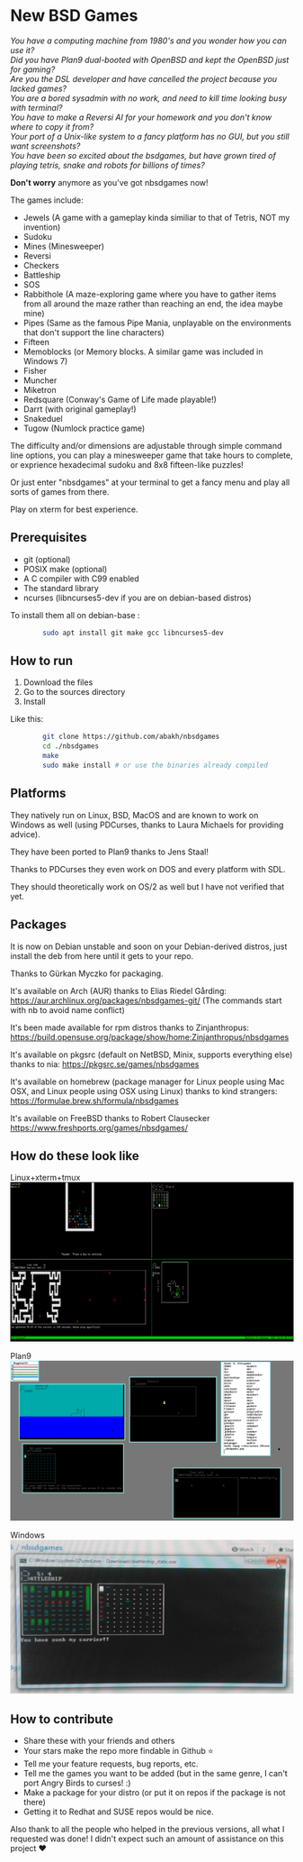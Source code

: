 # New BSD Games
 *You have a computing machine from 1980's  and you wonder how you can use it? <br/>
  Did you have Plan9 dual-booted with OpenBSD and kept the OpenBSD just for gaming? <br/>
  Are you the DSL developer and have cancelled the project because you lacked games? <br/>
  You are a bored sysadmin with no work, and need to kill time looking busy with terminal?  <br/>
  You have to make a Reversi AI for your homework and you don't know where to copy it from? <br/>
  Your port of a Unix-like system to a fancy platform has no GUI, but you still want screenshots?<br/>
  You have been so excited about the bsdgames, but have grown tired of playing tetris, snake and robots for billions of times?* <br/>

**Don't worry** anymore as you've got nbsdgames now!

The games include:
 
* Jewels (A game with a gameplay kinda similiar to that of Tetris, NOT my invention)
* Sudoku
* Mines (Minesweeper)
* Reversi
* Checkers
* Battleship
* SOS
* Rabbithole (A maze-exploring game where you have to gather items from all around the maze rather than reaching an end, the idea maybe mine)
* Pipes (Same as the famous Pipe Mania, unplayable on the environments that don't support the line characters)
* Fifteen
* Memoblocks (or Memory blocks. A similar game was included in Windows 7)
* Fisher
* Muncher
* Miketron
* Redsquare (Conway's Game of Life made playable!)
* Darrt (with original gameplay!)
* Snakeduel
* Tugow (Numlock practice game)

The difficulty and/or dimensions are adjustable through simple command line options, you can play a minesweeper game that take hours to complete, or exprience hexadecimal sudoku and 8x8 fifteen-like puzzles!

Or just enter "nbsdgames" at your terminal to get a fancy menu and play all sorts of games from there.

 
Play on xterm for best experience.

## Prerequisites

* git (optional)
* POSIX make (optional)
* A C compiler with C99 enabled 
* The standard library
* ncurses (libncurses5-dev if you are on debian-based distros)

To install them all on debian-base :

``` sh
        sudo apt install git make gcc libncurses5-dev
```
## How to run

1) Download the files
2) Go to the sources directory
3) Install

Like this:

``` sh
        git clone https://github.com/abakh/nbsdgames
        cd ./nbsdgames
        make
        sudo make install # or use the binaries already compiled
```
## Platforms

They natively run on Linux, BSD, MacOS and are known to work on Windows as well (using PDCurses, thanks to Laura Michaels for providing advice).

They have been ported to Plan9 thanks to Jens Staal!

Thanks to PDCurses they even work on DOS and every platform with SDL.

They should theoretically work on OS/2 as well but I have not verified that yet.

## Packages
It is now on Debian unstable and soon on your Debian-derived distros, just install the deb from here until it gets to your repo.

Thanks to Gürkan Myczko for packaging.

It's available on Arch (AUR)  thanks to Elias Riedel Gårding: https://aur.archlinux.org/packages/nbsdgames-git/
(The commands start with nb to avoid name conflict)

It's been made available for rpm distros thanks to Zinjanthropus: https://build.opensuse.org/package/show/home:Zinjanthropus/nbsdgames

It's available on pkgsrc (default on NetBSD, Minix, supports everything else) thanks to nia: https://pkgsrc.se/games/nbsdgames

It's available on homebrew (package manager for Linux people using Mac OSX, and Linux people using OSX using Linux) thanks to kind strangers: https://formulae.brew.sh/formula/nbsdgames

It's available on FreeBSD thanks to Robert Clausecker https://www.freshports.org/games/nbsdgames/

## How do these look like
Linux+xterm+tmux
![Screenshot from 4 games in tmux](https://raw.githubusercontent.com/abakh/junk/master/screenshot.png)

Plan9
![Screenshot from the games in Plan9](https://raw.githubusercontent.com/abakh/junk/master/screenshot_plan9.png)

Windows
![Screenshot from the games in Windows 7](https://raw.githubusercontent.com/abakh/junk/master/screenshot_windows.jpg)

## How to contribute
* Share these with your friends and others
* Your stars make the repo more findable in Github :star:
* Tell me your feature requests, bug reports, etc.
* Tell me the games you want to be added (but in the same genre, I can't port Angry Birds to curses! :)
* Make a package for your distro (or put it on repos if the package is not there)
* Getting it to Redhat and SUSE repos would be nice.

Also thank to all the people who helped in the previous versions, all what I requested was done! I didn't expect such an amount of assistance on this project :heart:
